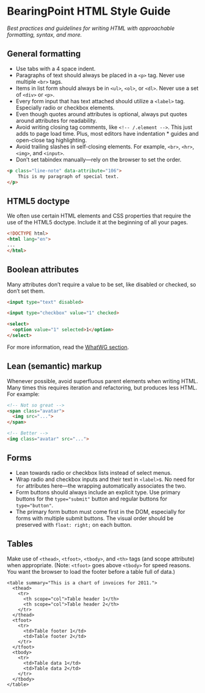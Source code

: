 # BearingPoint HTML Style Guide
*Best practices and guidelines for writing HTML with approachable formatting, syntax, and more.*

## General formatting
* Use tabs with a 4 space indent.
* Paragraphs of text should always be placed in a `<p>` tag. Never use multiple `<br>` tags.
* Items in list form should always be in `<ul>`, `<ol>`, or `<dl>`. Never use a set of `<div>` or `<p>`.
* Every form input that has text attached should utilize a `<label>` tag. Especially radio or checkbox elements.
* Even though quotes around attributes is optional, always put quotes around attributes for readability.
* Avoid writing closing tag comments, like `<!-- /.element -->`. This just adds to page load time. Plus, most editors have indentation * guides and open-close tag highlighting.
* Avoid trailing slashes in self-closing elements. For example, `<br>`, `<hr>`, `<img>`, and `<input>`.
* Don’t set tabindex manually—rely on the browser to set the order.

```html
<p class="line-note" data-attribute="106">
	This is my paragraph of special text.
</p>
```

## HTML5 doctype
We often use certain HTML elements and CSS properties that require the use of the HTML5 doctype. Include it at the beginning of all your pages.
```html
<!DOCTYPE html>
<html lang="en">
...
</html>
```

## Boolean attributes
Many attributes don’t require a value to be set, like disabled or checked, so don’t set them.
```html
<input type="text" disabled>

<input type="checkbox" value="1" checked>

<select>
  <option value="1" selected>1</option>
</select>
```
For more information, read the [WhatWG section](https://html.spec.whatwg.org/multipage/infrastructure.html#boolean-attributes).

## Lean (semantic) markup
Whenever possible, avoid superfluous parent elements when writing HTML. Many times this requires iteration and refactoring, but produces less HTML. For example:
```html
<!-- Not so great -->
<span class="avatar">
  <img src="...">
</span>

<!-- Better -->
<img class="avatar" src="...">
```

## Forms
* Lean towards radio or checkbox lists instead of select menus.
* Wrap radio and checkbox inputs and their text in `<label>`s. No need for `for` attributes here—the wrapping automatically associates the two.
* Form buttons should always include an explicit type. Use primary buttons for the `type="submit"` button and regular buttons for `type="button"`.
* The primary form button must come first in the DOM, especially for forms with multiple submit buttons. The visual order should be preserved with `float: right;` on each button.

## Tables
Make use of `<thead>`, `<tfoot>`, `<tbody>`, and `<th>` tags (and scope attribute) when appropriate. (Note: `<tfoot>` goes above `<tbody>` for speed reasons. You want the browser to load the footer before a table full of data.)

```
<table summary="This is a chart of invoices for 2011.">
  <thead>
    <tr>
      <th scope="col">Table header 1</th>
      <th scope="col">Table header 2</th>
    </tr>
  </thead>
  <tfoot>
    <tr>
      <td>Table footer 1</td>
      <td>Table footer 2</td>
    </tr>
  </tfoot>
  <tbody>
    <tr>
      <td>Table data 1</td>
      <td>Table data 2</td>
    </tr>
  </tbody>
</table>
```
